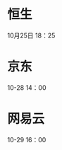 

# 恒生
10月25日 18：25

# 京东
10-28 14：00


# 网易云
10-29 16：00
<!--stackedit_data:
eyJoaXN0b3J5IjpbNTk3Njk2ODMsLTg0MzAzNTgwMywxNjkyOT
Q4MDU5LC03Nzk4MDcyMzUsMTY1NTQyODI2MiwtODQ1NjUyNjIz
LDE2MTQzODE2MTcsMTIzNjU1Mzk0NSwxOTE0NTg3ODkzLDE0Mj
M3Mjk4NjgsLTIwOTQ4ODEzNjYsLTE5NTAzOTc3MjgsMTMxMzEz
ODU5OSwtMTg5NDg1NDYyOCwxMzk4ODI0ODE5LC0xMTg0NTk3Nj
g2LDExNTc2OTU1ODksLTExODQ2MDUyODYsNDkwOTUyMzIxLDEx
OTk3NzE0NTNdfQ==
-->